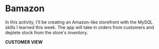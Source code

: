 # Bamazon
In this activity, I'll be creating an Amazon-like storefront with the MySQL skills I learned this week. The app will take in orders from customers and deplete stock from the store's inventory.

**CUSTOMER VIEW**
